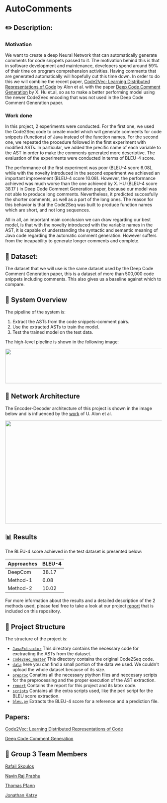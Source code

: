# AutoComments

## :pencil2: Description: 
### Motivation
We want to create a deep Neural Network that can automatically generate comments for code snippets passed to it.
The motivation behind this is that in software development and maintenance, developers spend around 59% of their time on program comprehension activities. Having comments that are generated automatically will hopefully cut this time down.
In order to do this we will combine the recent paper,
[Code2Vec: Learning Distributed Representations of Code](https://openreview.net/pdf?id=H1gKYo09tX) by Alon et al. with the paper [Deep Code Comment Generation](https://ink.library.smu.edu.sg/cgi/viewcontent.cgi?article=5295&context=sis_research) by X. Hu et.al, so as to make a better performing model using the newer Code2Vec encoding that was not used in the Deep Code Comment Generation paper.

### Work done
In this project, 2 experiments were conducted. For the first one, we used the Code2Seq code to create model which will generate comments for code snippets (functions) of Java instead of the function names. For the second one, we repeated the procedure followed in the first experiment with modified ASTs. In particular, we added the precific name of each variable to the AST in order to make the comments generated more descriptive. The evaluation of the experiments were conducted in terms of BLEU-4 score.

The performance of the first experiment was poor (BLEU-4 score  6.08), while with the novelty introduced in the second experiment we achieved an important improvement (BLEU-4 score 10.08).  However, the performance achieved was much worse than the one achieved by X. HU (BLEU-4 score 38.17 ) in Deep Code Comment Generation paper, because our model was not able to produce long comments. Nevertheless, it predicted succesfully the shorter comments, as well as a part of the long ones. The reason for this behavior is that the Code2Seq was built to produce function names which are short, and not long sequences.

All in all, an important main conclusion we can draw regarding our best model, is that with the novelty introduced with the variable names in the AST, it is capable of understanding the syntactic and semantic meaning of Java code regarding the automatic comment generation. However suffers from the incapability to generate longer comments and complete.

## :page_facing_up: Dataset: 

The dataset that we will use is the same dataset used by the Deep Code Comment Generation paper, this is a dataset of more than 500,000 code snippets including comments.
This also gives us a baseline against which to compare.

## :scroll: System Overview 
The pipeline of the system is:
1. Extract the ASTs from the code snippets-comment pairs.
2. Use the extracted ASTs to train the model.
3. Test the trained model on the test data.

The high-level pipeline is shown in the following image:
<p align="center">
  <img src="https://github.com/LRNavin/AutoComments/blob/master/images/pipeline.png" height="111" width="600">
</p>

## :triangular_ruler: Network Architecture 
The Encoder-Decoder architecture of this project is shown in the image below and is influenced by the [work](https://openreview.net/pdf?id=H1gKYo09tX) of U. Alon et al. 

<p align="center">
  <img src="https://github.com/LRNavin/AutoComments/blob/master/images/network_architecture.png" height="331" width="850">
</p>

## :bar_chart: Results

The BLEU-4 score achieved in the test dataset is presented below:

| Approaches    |     BLEU-4     |
| -------       | -------------- |
| DeepCom       | 38.17          |
| Method-1      | 6.08           |
| Method-2      | 10.02          |


For more information about the results and a detailed description of the 2 methods used, please feel free to take a look at our project [report](https://github.com/LRNavin/AutoComments/tree/master/report/ML4SE_group_3_report.pdf) that is included on this repository.


## :office: Project Structure 
The structure of the project is:

*   [`JavaExtractor`](https://github.com/LRNavin/AutoComments/tree/master/data/JavaExtractor) This directory contains the necessary code for exctracting the ASTs from the dataset.
*   [`code2seq_master`](https://github.com/LRNavin/AutoComments/tree/master/code2seq_master) This directory contains the original Code2Seq code.
* [`data`](https://github.com/LRNavin/AutoComments/tree/master/data) here you can find a small portion of the data we used. We couldn't upload the whole dataset because of its size.
*   [`preproc`](https://github.com/LRNavin/AutoComments/tree/master/preproc) Conatins all the necessary ptython files and neccesary scripts for the preprocessing and the proper execution of the AST extraction.
*   [`report`](https://github.com/LRNavin/AutoComments/tree/master/report) Contains the report for this project and its latex code.
*   [`scripts`](https://github.com/LRNavin/AutoComments/tree/master/scripts) Contains all the extra scripts used, like the perl script for the BLEU score extraction.
*   [`bleu.py`](https://github.com/LRNavin/AutoComments/tree/master/bleu.py) Extracts the BLEU-4 score for a reference and a prediction file.

## Papers:

[Code2Vec: Learning Distributed Representations of Code](https://openreview.net/pdf?id=H1gKYo09tX)

[Deep Code Comment Generation](https://ink.library.smu.edu.sg/cgi/viewcontent.cgi?article=5295&context=sis_research) 

## :busts_in_silhouette: Group 3 Team Members 

[Rafail Skoulos](https://github.com/RafailSkoulos17)

[Navin Raj Prabhu](https://github.com/LRNavin)

[Thomas Pfann](https://github.com/ThomasPf)

[Jonathan Katzy](https://github.com/jkatzy)



